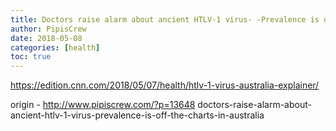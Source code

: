 ```yaml
---
title: Doctors raise alarm about ancient HTLV-1 virus- -Prevalence is off the charts- in Australia
author: PipisCrew
date: 2018-05-08
categories: [health]
toc: true
---
```


https://edition.cnn.com/2018/05/07/health/htlv-1-virus-australia-explainer/

origin - http://www.pipiscrew.com/?p=13648 doctors-raise-alarm-about-ancient-htlv-1-virus-prevalence-is-off-the-charts-in-australia